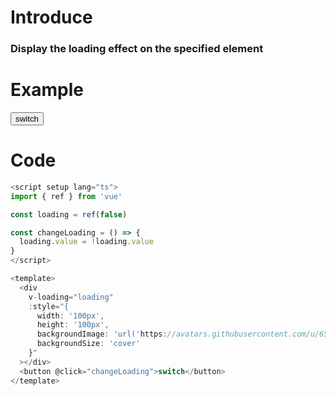# Introduce

### Display the loading effect on the specified element

# Example

<script setup>
import { ref } from 'vue'

const loading = ref(false)

const changeLoading = () => {
  loading.value = !loading.value
}

const style = {
  width: '100px',
  height: '100px',
  backgroundImage: `url("https://avatars.githubusercontent.com/u/65016011?v=4")`,
  backgroundSize: 'cover'
}

</script>

<div
  v-loading="loading"
  :style="style"
></div>
<button @click="changeLoading">switch</button>

# Code

```js
<script setup lang="ts">
import { ref } from 'vue'

const loading = ref(false)

const changeLoading = () => {
  loading.value = !loading.value
}
</script>

<template>
  <div
    v-loading="loading"
    :style="{
      width: '100px',
      height: '100px',
      backgroundImage: 'url('https://avatars.githubusercontent.com/u/65016011?v=4')',
      backgroundSize: 'cover'
    }"
  ></div>
  <button @click="changeLoading">switch</button>
</template>
```

